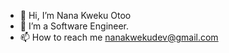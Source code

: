 - 👋 Hi, I’m Nana Kweku Otoo
- 👀 I’m a Software Engineer. 
- 📫 How to reach me nanakwekudev@gmail.com

<!---
NanasArsenal/NanasArsenal is a ✨ special ✨ repository because its `README.md` (this file) appears on your GitHub profile.
You can click the Preview link to take a look at your changes.
--->
